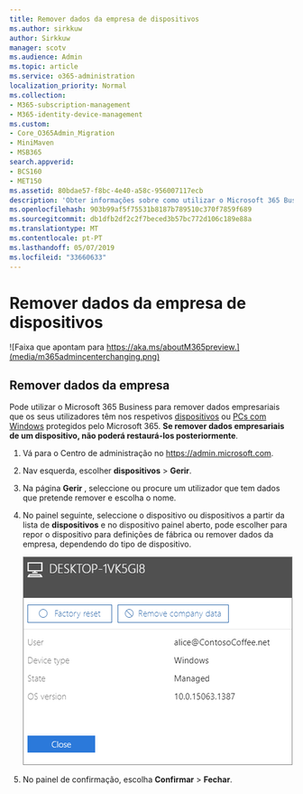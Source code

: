 ```yaml
---
title: Remover dados da empresa de dispositivos
ms.author: sirkkuw
author: Sirkkuw
manager: scotv
ms.audience: Admin
ms.topic: article
ms.service: o365-administration
localization_priority: Normal
ms.collection:
- M365-subscription-management
- M365-identity-device-management
ms.custom:
- Core_O365Admin_Migration
- MiniMaven
- MSB365
search.appverid:
- BCS160
- MET150
ms.assetid: 80bdae57-f8bc-4e40-a58c-956007117ecb
description: 'Obter informações sobre como utilizar o Microsoft 365 Business para remover dados da empresa a partir de dispositivos de utilizadores ou computadores com o Windows. '
ms.openlocfilehash: 903b99af5f75531b8187b789510c370f7859f689
ms.sourcegitcommit: db1dfb2df2c2f7beced3b57bc772d106c189e88a
ms.translationtype: MT
ms.contentlocale: pt-PT
ms.lasthandoff: 05/07/2019
ms.locfileid: "33660633"
---
```

# <a name="remove-company-data-from-devices"></a>Remover dados da empresa de dispositivos

![Faixa que apontam para https://aka.ms/aboutM365preview.](media/m365admincenterchanging.png)

## <a name="remove-company-data"></a>Remover dados da empresa

Pode utilizar o Microsoft 365 Business para remover dados empresariais que os seus utilizadores têm nos respetivos [dispositivos](app-protection-settings-for-android-and-ios.md) ou [PCs com Windows](protection-settings-for-windows-10-devices.md) protegidos pelo Microsoft 365. **Se remover dados empresariais de um dispositivo, não poderá restaurá-los posteriormente**. 
  
1. Vá para o Centro de administração no <a href="https://go.microsoft.com/fwlink/p/?linkid=837890" target="_blank">https://admin.microsoft.com</a>.
    
2. Nav esquerda, escolher **dispositivos** \> **Gerir**.  
  
3. Na página **Gerir** , seleccione ou procure um utilizador que tem dados que pretende remover e escolha o nome. 
    
4. No painel seguinte, seleccione o dispositivo ou dispositivos a partir da lista de **dispositivos** e no dispositivo painel aberto, pode escolher para repor o dispositivo para definições de fábrica ou remover dados da empresa, dependendo do tipo de dispositivo. 
    
    ![On the remove comapany data pane, select the device from which you want to remove the data.](media/resetorremove.png)
  
5. No painel de confirmação, escolha **Confirmar** \> **Fechar**.
    


